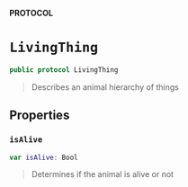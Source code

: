 **PROTOCOL**

# `LivingThing`

```swift
public protocol LivingThing
```

> Describes an animal hierarchy of things

## Properties
### `isAlive`

```swift
var isAlive: Bool
```

> Determines if the animal is alive or not
